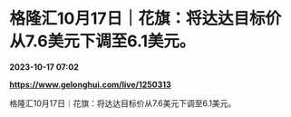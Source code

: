 # 格隆汇10月17日｜花旗：将达达目标价从7.6美元下调至6.1美元。

**2023-10-17 07:02**

**https://www.gelonghui.com/live/1250313**

格隆汇10月17日｜花旗：将达达目标价从7.6美元下调至6.1美元。
